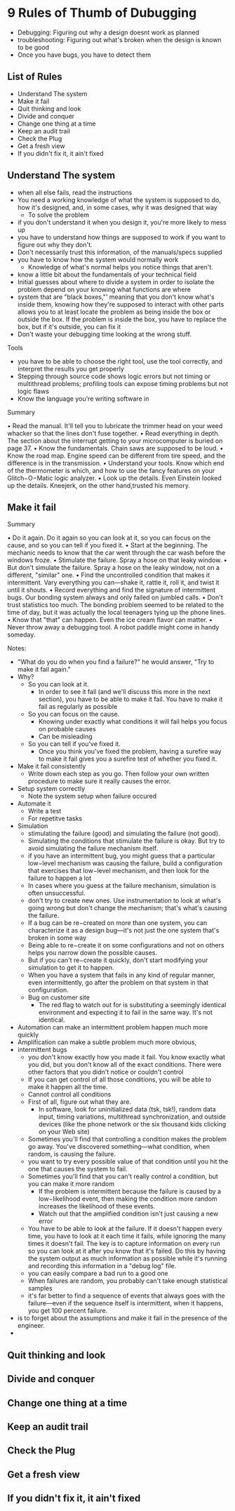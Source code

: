 # 9 Rules of Thumb of Dubugging

- Debugging: Figuring out why a design doesnt work as planned
- troubleshooting: Figuring out what's broken when the design is  known to be good
- Once you have bugs, you have to detect them

## List of Rules

- Understand The system
- Make it fail
- Quit thinking and look
- Divide and conquer
- Change one thing at a time
- Keep an audit trail
- Check the Plug
- Get a fresh view
- If you didn't fix it, it ain't fixed

## Understand The system

- when all else fails, read the instructions
- You need a working knowledge of what the system is supposed to do, how it's designed, and, in some cases, why it was designed that way
  - To solve the problem
- if you don't understand it when you design it, you're more likely to mess up
- you have to understand how things are supposed to work if you want to figure out why they don't.
- Don't necessarily trust this information, of the manuals/specs supplied
- you have to know how the system would normally work
  - Knowledge of what's normal helps you notice things that aren't.
- know a little bit about the fundamentals of your technical field
- Initial guesses about where to divide a system in order to isolate the problem depend on your knowing what functions are where
- system that are "black boxes,"' meaning that you don't know what's inside them, knowing how they're supposed to interact with other parts allows you to at least locate the problem as being inside the box or outside the box. If the problem is inside the box, you have to replace the box, but if it's outside, you can fix it
-  Don't waste your debugging time looking at the wrong stuff.


Tools

- you have to be able to choose the right tool, use the tool correctly, and interpret the results you get properly
- Stepping through source code shows logic errors but not timing or multithread problems; profiling tools can expose timing problems but not logic flaws
- Know the language you're writing software in

Summary

• Read the manual. It'll tell you to lubricate the trimmer head on your weed whacker so that the lines don't fuse together.
• Read everything in depth. The section about the interrupt getting to your microcomputer is buried on page 37.
• Know the fundamentals. Chain saws are supposed to be loud.
• Know the road map. Engine speed can be different from tire speed, and the difference is in the transmission.
• Understand your tools. Know which end of the thermometer is which, and how to use the fancy features on your Glitch−O−Matic logic analyzer.
• Look up the details. Even Einstein looked up the details. Kneejerk, on the other hand,trusted his memory.

## Make it fail

Summary

• Do it again. Do it again so you can look at it, so you can focus on the cause, and so you can tell if you fixed it.
• Start at the beginning. The mechanic needs to know that the car went through the car wash before the windows froze.
• Stimulate the failure. Spray a hose on that leaky window.
• But don't simulate the failure. Spray a hose on the leaky window, not on a different, "similar" one.
• Find the uncontrolled condition that makes it intermittent. Vary everything you can—shake it, rattle it, roll it, and twist it until it shouts.
• Record everything and find the signature of intermittent bugs. Our bonding system always and only failed on jumbled calls.
• Don't trust statistics too much. The bonding problem seemed to be related to the time of day, but it was actually the local teenagers tying up the phone lines.
• Know that "that" can happen. Even the ice cream flavor can matter.
• Never throw away a debugging tool. A robot paddle might come in handy someday.

Notes:

-  "What do you do when you find a failure?" he would answer, "Try to make it fail again."
- Why?
  - So you can look at it.
    - In order to see it fail (and we'll discuss this more in the next section), you have to be able to make it fail. You have to make it fail as regularly as possible
  - So you can focus on the cause.
    - Knowing under exactly what conditions it will fail helps you focus on probable causes
    - Can be misleading
  - So you can tell if you've fixed it.
    - Once you think you've fixed the problem, having a surefire way to make it fail gives you a surefire test of whether you fixed it.
- Make it fail consistently
  - Write down each step as you go. Then follow your own written procedure to make sure it really causes the error.
- Setup system correctly
  - Note the system setup when failure occured
- Automate it
  - Write a test
  - For repetitve tasks
- Simulation
  - stimulating the failure (good) and simulating the failure (not good).
  - Simulating the conditions that stimulate the failure is okay. But try to avoid simulating the failure mechanism itself.
  -  if you have an intermittent bug, you might guess that a particular low−level mechanism was causing the failure, build a configuration that exercises that low−level mechanism, and then look for the failure to happen a lot
  - In cases where you guess at the failure mechanism, simulation is often unsuccessful.
  - don't try to create new ones. Use instrumentation to look at what's going wrong but don't change the mechanism; that's what's causing the failure.
  - If a bug can be re−created on more than one system, you can characterize it as a design bug—it's not just the one system that's broken in some way
  - Being able to re−create it on some configurations and not on others helps you narrow down the possible causes.
  -  But if you can't re−create it quickly, don't start modifying your simulation to get it to happen.
  - When you have a system that fails in any kind of regular manner, even intermittently, go after the problem on that system in that configuration.
  - Bug on customer site
    - The red flag to watch out for is substituting a seemingly identical environment and expecting it to fail in the same way. It's not identical.
- Automation can make an intermittent problem happen much more quickly
-  Amplification can make a subtle problem much more obvious,
- intermittent bugs
  - you don't know exactly how you made it fail. You know exactly what you did, but you don't know all of the exact conditions. There were other factors that you didn't notice or couldn't control
  -  If you can get control of all those conditions, you will be able to make it happen all the time.
    - Cannot control all conditions
  - First of all, figure out what they are.
    - In software, look for uninitialized data (tsk, tsk!), random data input, timing variations, multithread synchronization, and outside devices (like the phone network or the six thousand kids clicking on your Web site)
  - Sometimes you'll find that controlling a condition makes the problem go away. You've discovered something—what condition, when random, is causing the failure.
  - you want to try every possible value of that condition until you hit the one that causes the system to fail.
  - Sometimes you'll find that you can't really control a condition, but you can make it more random
    - If the problem is intermittent because the failure is caused by a low−likelihood event, then making the condition more random increases the likelihood of these events.
    - Watch out that the amplified condition isn't just causing a new error
  - You have to be able to look at the failure. If it doesn't happen every time, you have to look at it each time it fails, while ignoring the many times it doesn't fail. The key is to capture information on every run so you can look at it after you know that it's failed. Do this by having the system output as much information as possible while it's running and recording this information in a "debug log" file.
  - you can easily compare a bad run to a good one
  - When failures are random, you probably can't take enough statistical samples
  - it's far better to find a sequence of events that always goes with the failure—even if the sequence itself is intermittent, when it happens, you get 100 percent failure.
-  is to forget about the assumptions and make it fail in the presence of the engineer.
-




## Quit thinking and look

## Divide and conquer

## Change one thing at a time

## Keep an audit trail

## Check the Plug

## Get a fresh view

## If you didn't fix it, it ain't fixed
